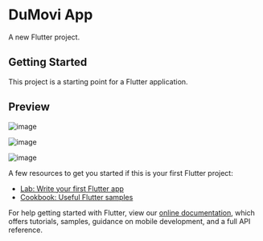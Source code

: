 # DuMovi App

A new Flutter project.

## Getting Started

This project is a starting point for a Flutter application.

## Preview

![image](https://user-images.githubusercontent.com/55031190/102890053-cc0ff580-4481-11eb-990f-c79626486daa.png)

![image](https://user-images.githubusercontent.com/55031190/102889541-da114680-4480-11eb-9378-efb479299bde.png)

![image](https://user-images.githubusercontent.com/55031190/102889707-22c8ff80-4481-11eb-877a-43e8f4147e27.png)


A few resources to get you started if this is your first Flutter project:

- [Lab: Write your first Flutter app](https://flutter.dev/docs/get-started/codelab)
- [Cookbook: Useful Flutter samples](https://flutter.dev/docs/cookbook)

For help getting started with Flutter, view our
[online documentation](https://flutter.dev/docs), which offers tutorials,
samples, guidance on mobile development, and a full API reference.
